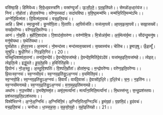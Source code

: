 

  
वसि॑ष्वा॒हि। हिमि॑येध्य। मि॒ये॒ध्य॒वस्त्रा॑णि। वस्रा॑ण्यूर्जां। ऊ॒र्जां॒प॒ते॒। प॒त॒इति॑पते।। सेमन्नो॑अ॒ध्व॒रंय॑ज।।  
निनः॑। नो॒होता॑। होता॒वरे॑ण्यः। वरे॑ण्य॒स्सदा॑। सदा॑यविष्ठ। य॒वि॒ष्ठ॒मन्म॑भिः। मन्म॑भि॒रिति॒मन्म॑ऽभिः।। अग्ने॑दि॒वित्म॑ता। दि॒वित्म॑ता॒वचः॑। वच॒इति॒वचः॑।।  
आहि। हिष्म॑। स्मा॒सू॒नवे॑। सू॒नवे॑पि॒ता। पि॒तापिः। आ॒पिर्यज॑ति। यज॑त्या॒पये॑। आ॒पय॒इत्या॒पये॑।। सखा॒सख्ये॑। सख्ये॒वरे॑ण्यः। वरे॑ण्य॒इति॒वरे॑ण्यः।।  
आनः॑। नो॒ब॒र्हिः। ब॒र्हीरि॒शाद॑सः। रि॒शाद॑सो॒वरु॑णः। वरु॑णोमि॒त्रः। मि॒त्रोअ॑र्य॒मा। अ॒र्य॒मेत्य॑र्य॒मा।। सीद॑न्तु॒मनु॑षः। मनु॑षोयथा। य॒थेति॑यथा।।  
पूर्व्य॑होतः। हो॒त॒र॒स्य। अ॒स्यनः॑। नो॒मन्द॑स्व। मन्द॑स्वस॒ख्यस्य॑। स॒ख्यस्य॑च। चेति॑च।। इ॒माउ॒षु। ऊँ॒इत्यूँ॑। सुश्रु॑धि। श्रु॒धी॒गिरः॑। गिर॒इति॒गिरः॑।। 20।।  
यच्चि्॒धिशश्व॑ता॒तना॑। तना॑दे॒वन्दे॑वं। दे॒वन्दे॑वं॒यजा॑महे। दे॒वन्दे॑व॒मिति॑दे॒वंऽदे॑वं। यजा॑मह॒इति॒यजा॑महे।। त्वेइत्। त्वेइति॒त्वे। इद्धू॑यते। हू॒य॒ते॒ह॒विः। ह॒विरिति॑ह॒विः।।  
प्रि॒योनः॑। नो॒अ॒स्तु॒। अ॒स्तु॒वि॒श्पतिः॑। वि॒श्पति॒र्होता॑। होता॑म॒न्द्रः। म॒न्द्रोवरे॑ण्यः। वरे॑ण्य॒इति॒वरे॑ण्यः।। प्रि॒याःस्व॒ग्नयः॑। स्व॒ग्नयो॑व॒यं। स्व॒ग्नय॒इति॑सु॒ऽअ॒ग्नयः॑। व॒यमिति॑व॒यं।।  
स्व॒ग्नयो॒हि। स्व॒ग्नय॒इति॑सु॒ऽअ॒ग्नयः॑। हिवार्यं॑। वार्यं॑दे॒वासः॑। दे॒वासो॑द॒धि॒रे। द॒धि॒रेच॑। च॒नः॒। न॒इति॑नः।। स्व॒ग्नयो॑मनामहे। स्व॒ग्नय॒इति॑सु॒ऽअ॒ग्नयः॑। म॒ना॒म॒ह॒इति॑मनामहे।।  
अथा॑नः। न॒उ॒भये॑षां। उ॒भये॑षां॒ममृ॑त। अमृ॑त॒मर्त्या॑नां। मर्त्या॑ना॒मिति॒मर्त्या॑नां।। मि॒थस्स॑न्तु। स॒न्तु॒प्रश॑स्तयः। प्रश॑स्तय॒इति॒प्रऽश॑स्तयः।।  
विश्वे॑भिरग्ने। अ॒ग्ने॒अ॒ग्निभिः॑। अ॒ग्निभि॑रि॒मं। अ॒ग्निभि॒रित्य॒ग्निऽभिः॑। इ॒मंय॒ज्ञं। य॒ज्ञमि॒दं। इ॒दंवचः॑। वच॒इति॒वचः॑।। चनो॑धाः। धा॒स्स॒ह॒सः॒। स॒ह॒सो॒य॒हो॒। य॒हो॒इति॑यहो।। 21।।  
